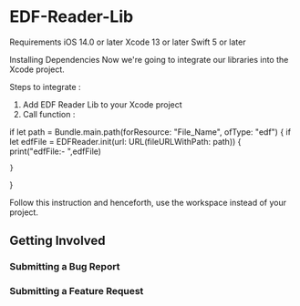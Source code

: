 # EDF-Reader-Lib
Requirements
iOS 14.0 or later Xcode 13 or later Swift 5 or later

Installing Dependencies
Now we're going to integrate our libraries into the Xcode project.

Steps to integrate :

1. Add EDF Reader Lib to your Xcode project 
2. Call function :

if let path = Bundle.main.path(forResource: "File_Name", ofType: "edf") {
    if let edfFile = EDFReader.init(url: URL(fileURLWithPath: path)) {
        print("edfFile:- ",edfFile)
        
    }
}


Follow this instruction and henceforth, use the workspace instead of your project.

## Getting Involved

### Submitting a Bug Report


### Submitting a Feature Request


<!-- Copyright (c) 2022-2023 Apple Inc and the Swift Project authors. All Rights Reserved. -->
